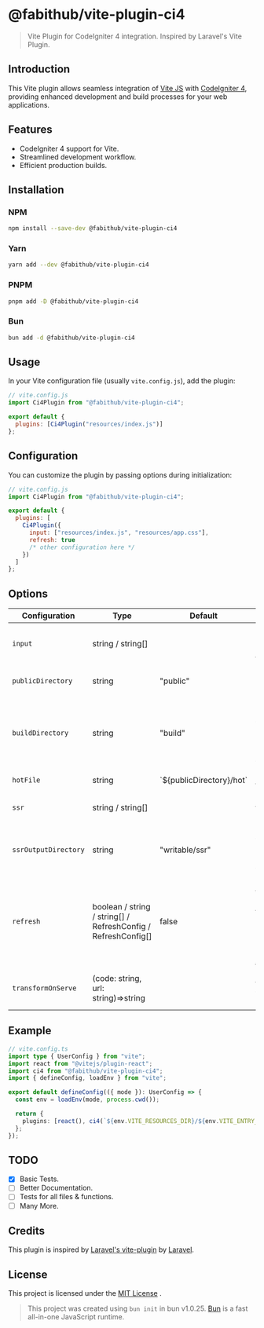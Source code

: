 # @fabithub/vite-plugin-ci4

> Vite Plugin for CodeIgniter 4 integration. Inspired by Laravel's Vite Plugin.


<!-- BADGIE TIME -->
<!-- END BADGIE TIME -->


## Introduction

This Vite plugin allows seamless integration of [Vite JS](https://vitejs.dev/) with [CodeIgniter 4](https://codeigniter.com/), providing enhanced development and build processes for your web applications.

## Features

- CodeIgniter 4 support for Vite.
- Streamlined development workflow.
- Efficient production builds.

## Installation

### NPM

```bash
npm install --save-dev @fabithub/vite-plugin-ci4
```

### Yarn

```bash
yarn add --dev @fabithub/vite-plugin-ci4
```

### PNPM

```bash
pnpm add -D @fabithub/vite-plugin-ci4
```

### Bun

```bash
bun add -d @fabithub/vite-plugin-ci4
```

## Usage

In your Vite configuration file (usually `vite.config.js`), add the plugin:

```javascript
// vite.config.js
import Ci4Plugin from "@fabithub/vite-plugin-ci4";

export default {
  plugins: [Ci4Plugin("resources/index.js")]
};
```

## Configuration

You can customize the plugin by passing options during initialization:

```javascript
// vite.config.js
import Ci4Plugin from "@fabithub/vite-plugin-ci4";

export default {
  plugins: [
    Ci4Plugin({
      input: ["resources/index.js", "resources/app.css"],
      refresh: true
      /* other configuration here */
    })
  ]
};
```

## Options

| Configuration        | Type                                                          | Default                    | Description                                                                                                                                       |
| -------------------- | ------------------------------------------------------------- | -------------------------- | ------------------------------------------------------------------------------------------------------------------------------------------------- |
| `input`              | string / string[]                                             |                            | The path or paths of the entry points to compile.                                                                                                 |
| `publicDirectory`    | string                                                        | "public"                   | Project's public directory.                                                                                                                       |
| `buildDirectory`     | string                                                        | "build"                    | The public subdirectory where compiled assets should be written.                                                                                  |
| `hotFile`            | string                                                        | \`${publicDirectory}/hot\` | The path to the "hot" file.                                                                                                                       |
| `ssr`                | string / string[]                                             |                            | The path of the SSR entry point.                                                                                                                  |
| `ssrOutputDirectory` | string                                                        | "writable/ssr"             | The directory where the SSR bundle should be written.                                                                                             |
| `refresh`            | boolean / string / string[] / RefreshConfig / RefreshConfig[] | false                      | Configuration for performing full page refresh on blade (or other) file changes. [see more](https://github.com/ElMassimo/vite-plugin-full-reload) |
| `transformOnServe`   | (code: string, url: string)=>string                           |                            | Transform the code while serving.                                                                                                                 |

## Example

```typescript
// vite.config.ts
import type { UserConfig } from "vite";
import react from "@vitejs/plugin-react";
import ci4 from "@fabithub/vite-plugin-ci4";
import { defineConfig, loadEnv } from "vite";

export default defineConfig(({ mode }): UserConfig => {
  const env = loadEnv(mode, process.cwd());

  return {
    plugins: [react(), ci4(`${env.VITE_RESOURCES_DIR}/${env.VITE_ENTRY_FILE}`)]
  };
});
```

## TODO

- [x] Basic Tests.
- [ ] Better Documentation.
- [ ] Tests for all files & functions.
- [ ] Many More.

## Credits

This plugin is inspired by [Laravel's vite-plugin](https://github.com/laravel/vite-plugin) by [Laravel](https://laravel.com/).

## License

This project is licensed under the [MIT License](LICENSE.md) .

> This project was created using `bun init` in bun v1.0.25. [Bun](https://bun.sh) is a fast all-in-one JavaScript runtime.
